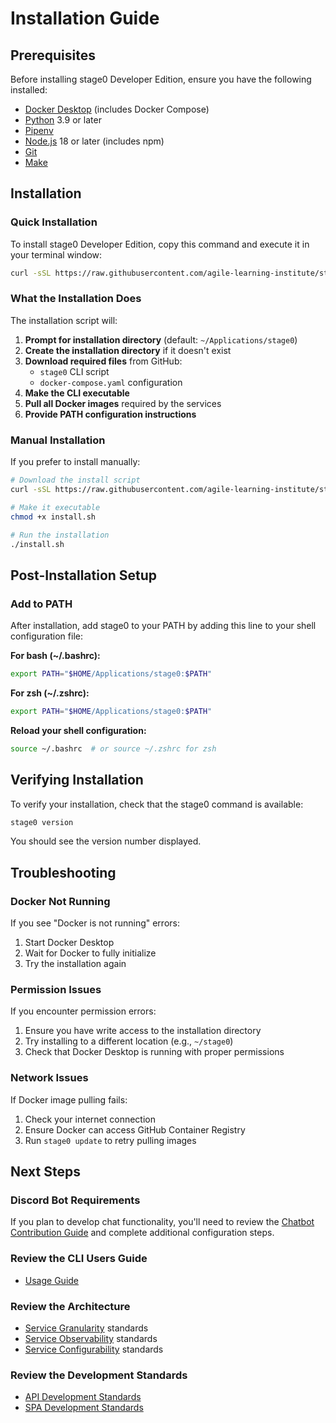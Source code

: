 # Installation Guide

## Prerequisites

Before installing stage0 Developer Edition, ensure you have the following installed:

- [Docker Desktop](https://www.docker.com/products/docker-desktop/) (includes Docker Compose)
- [Python](https://www.python.org/downloads/) 3.9 or later
- [Pipenv](https://pipenv.pypa.io/en/latest/installation/)
- [Node.js](https://nodejs.org/) 18 or later (includes npm)
- [Git](https://git-scm.com/downloads)
- [Make](https://www.gnu.org/software/make/)

## Installation

### Quick Installation

To install stage0 Developer Edition, copy this command and execute it in your terminal window:

```bash
curl -sSL https://raw.githubusercontent.com/agile-learning-institute/stage0/main/developer_edition/install.sh > install.sh && chmod +x install.sh && ./install.sh
```

### What the Installation Does

The installation script will:

1. **Prompt for installation directory** (default: `~/Applications/stage0`)
2. **Create the installation directory** if it doesn't exist
3. **Download required files** from GitHub:
   - `stage0` CLI script
   - `docker-compose.yaml` configuration
4. **Make the CLI executable**
5. **Pull all Docker images** required by the services
6. **Provide PATH configuration instructions**

### Manual Installation

If you prefer to install manually:

```bash
# Download the install script
curl -sSL https://raw.githubusercontent.com/agile-learning-institute/stage0/main/developer_edition/install.sh > install.sh

# Make it executable
chmod +x install.sh

# Run the installation
./install.sh
```

## Post-Installation Setup

### Add to PATH

After installation, add stage0 to your PATH by adding this line to your shell configuration file:

**For bash (~/.bashrc):**
```bash
export PATH="$HOME/Applications/stage0:$PATH"
```

**For zsh (~/.zshrc):**
```bash
export PATH="$HOME/Applications/stage0:$PATH"
```

**Reload your shell configuration:**
```bash
source ~/.bashrc  # or source ~/.zshrc for zsh
```

## Verifying Installation

To verify your installation, check that the stage0 command is available:

```bash
stage0 version
```

You should see the version number displayed.

## Troubleshooting

### Docker Not Running
If you see "Docker is not running" errors:
1. Start Docker Desktop
2. Wait for Docker to fully initialize
3. Try the installation again

### Permission Issues
If you encounter permission errors:
1. Ensure you have write access to the installation directory
2. Try installing to a different location (e.g., `~/stage0`)
3. Check that Docker Desktop is running with proper permissions

### Network Issues
If Docker image pulling fails:
1. Check your internet connection
2. Ensure Docker can access GitHub Container Registry
3. Run `stage0 update` to retry pulling images

## Next Steps

### Discord Bot Requirements

If you plan to develop chat functionality, you'll need to review the [Chatbot Contribution Guide](./bot_guide.md) and complete additional configuration steps.

### Review the CLI Users Guide
- [Usage Guide](./usage.md)

### Review the Architecture
- [Service Granularity](./service-granularity.md) standards
- [Service Observability](./service-observability.md) standards
- [Service Configurability](./service-configurability.md) standards

### Review the Development Standards
- [API Development Standards](./api-standards.md) 
- [SPA Development Standards](./spa-standards.md)
